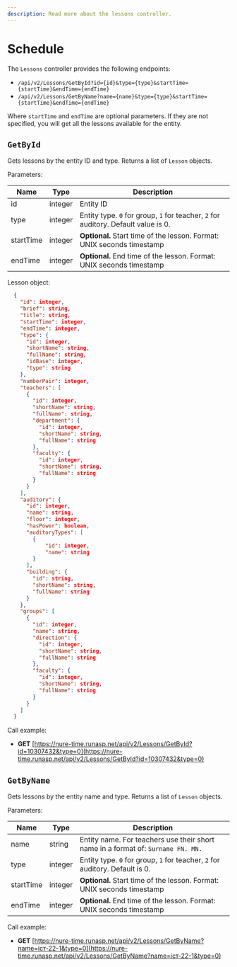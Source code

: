 ```yaml
---
description: Read more about the lessons controller.
---
```


# Schedule

The `Lessons` controller provides the following endpoints:
* `/api/v2/Lessons/GetById?id={id}&type={type}&startTime={startTime}&endTime={endTime}`
* `/api/v2/Lessons/GetByName?name={name}&type={type}&startTime={startTime}&endTime={endTime}`

Where `startTime` and `endTime` are optional parameters. If they are not specified, you will get all the lessons available for the entity.


## `GetById`
Gets lessons by the entity ID and type. Returns a list of `Lesson` objects.

Parameters:

| Name      | Type   | Description                                                                        |
|-----------|--------|------------------------------------------------------------------------------------|
| id        | integer| Entity ID                                                                          |
| type      | integer| Entity type. `0` for group, `1` for teacher, `2` for auditory. Default value is 0. |
| startTime | integer| **Optional.** Start time of the lesson. Format: UNIX seconds timestamp             |
| endTime   | integer| **Optional.** End time of the lesson. Format: UNIX seconds timestamp               |


Lesson object:
```json
  {
    "id": integer,
    "brief": string,
    "title": string,
    "startTime": integer,
    "endTime": integer,
    "type": {
      "id": integer,
      "shortName": string,
      "fullName": string,
      "idBase": integer,
      "type": string
    },
    "numberPair": integer,
    "teachers": [
      {
        "id": integer,
        "shortName": string,
        "fullName": string,
        "department": {
          "id": integer,
          "shortName": string,
          "fullName": string
        },
        "faculty": {
          "id": integer,
          "shortName": string,
          "fullName": string
        }
      }
    ],
    "auditory": {
      "id": integer,
      "name": string,
      "floor": integer,
      "hasPower": boolean,
      "auditoryTypes": [
        {
            "id": integer,
            "name": string
        }
      ],
      "building": {
        "id": string,
        "shortName": string,
        "fullName": string
      }
    },
    "groups": [
      {
        "id": integer,
        "name": string,
        "direction": {
          "id": integer,
          "shortName": string,
          "fullName": string
        },
        "faculty": {
          "id": integer,
          "shortName": string,
          "fullName": string
        }
      }
    ]
  }
```

Call example:

- **GET** [https://nure-time.runasp.net/api/v2/Lessons/GetById?id=10307432&type=0](https://nure-time.runasp.net/api/v2/Lessons/GetById?id=10307432&type=0)

## `GetByName`

Gets lessons by the entity name and type. Returns a list of `Lesson` objects.

Parameters:

| Name      | Type   | Description                                                                      |
|-----------|--------|----------------------------------------------------------------------------------|
| name      | string | Entity name. For teachers use their short name in a format of: `Surname FN. MN.` |
| type      | integer| Entity type. `0` for group, `1` for teacher, `2` for auditory. Default is 0.     |
| startTime | integer| **Optional.** Start time of the lesson. Format: UNIX seconds timestamp           |
| endTime   | integer| **Optional.** End time of the lesson. Format: UNIX seconds timestamp             |


Call example:

- **GET** [https://nure-time.runasp.net/api/v2/Lessons/GetByName?name=іст-22-1&type=0](https://nure-time.runasp.net/api/v2/Lessons/GetByName?name=іст-22-1&type=0)
